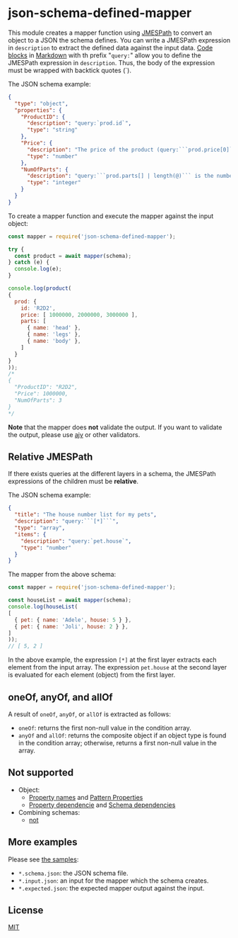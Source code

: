 # json-schema-defined-mapper

This module creates a mapper function using [JMESPath](http://jmespath.org) to convert an object to a JSON the schema defines.
You can write a JMESPath expression in `description` to extract the defined data against the input data.
[Code blocks](https://www.markdownguide.org/basic-syntax/#code) in [Markdown](https://daringfireball.net/projects/markdown/) with th prefix "`query:`" allow you to define the JMESPath expression in `description`.
Thus, the body of the expression must be wrapped with backtick quotes (\`).

The JSON schema example:

```json
{
  "type": "object",
  "properties": {
    "ProductID": {
      "description": "query:`prod.id`",
      "type": "string"
    },
    "Price": {
      "description": "The price of the product (query:```prod.price[0]```)",
      "type": "number"
    },
    "NumOfParts": {
      "description": "query:```prod.parts[] | length(@)``` is the number of the parts",
      "type": "integer"
    }
  }
}
```

To create a mapper function and execute the mapper against the input object:

```js
const mapper = require('json-schema-defined-mapper');

try {
  const product = await mapper(schema);
} catch (e) {
  console.log(e);
}

console.log(product(
{
  prod: {
    id: 'R2D2',
    price: [ 1000000, 2000000, 3000000 ],
    parts: [
      { name: 'head' },
      { name: 'legs' },
      { name: 'body' },
    ]
  }
}
));
/*
{
  "ProductID": "R2D2",
  "Price": 1000000,
  "NumOfParts": 3
}
*/
```

**Note** that the mapper does **not** validate the output.
If you want to validate the output, please use [ajv](https://www.npmjs.com/package/ajv) or other validators.

## Relative JMESPath

If there exists queries at the different layers in a schema, the JMESPath expressions of the children must be **relative**.

The JSON schema example:

```json
{
  "title": "The house number list for my pets",
  "description": "query:```[*]```",
  "type": "array",
  "items": {
    "description": "query:`pet.house`",
    "type": "number"
  }
}
```

The mapper from the above schema:

```js
const mapper = require('json-schema-defined-mapper');

const houseList = await mapper(schema);
console.log(houseList(
[
  { pet: { name: 'Adele', house: 5 } },
  { pet: { name: 'Joli', house: 2 } },
]
));
// [ 5, 2 ]
```

In the above example, the expression `[*]` at the first layer extracts each element from the input array.
The expression `pet.house` at the second layer is evaluated for each element (object) from the first layer.

## oneOf, anyOf, and allOf

A result of `oneOf`, `anyOf`, or `allOf` is extracted as follows:

* `oneOf`: returns the first non-null value in the condition array.
* `anyOf` and `allOf`: returns the composite object if an object type is found in the condition array; otherwise, returns a first non-null value in the array.

## Not supported

* Object:
  * [Property names](https://json-schema.org/understanding-json-schema/reference/object.html#property-names) and [Pattern Properties](https://json-schema.org/understanding-json-schema/reference/object.html#pattern-properties)
  * [Property dependencie](https://json-schema.org/understanding-json-schema/reference/object.html#property-dependencies) and [Schema dependencies](https://json-schema.org/understanding-json-schema/reference/object.html#schema-dependencies)
* Combining schemas:
  * [not](https://json-schema.org/understanding-json-schema/reference/combining.html#not)

## More examples

Please see [the samples](https://github.com/paclearner/json-schema-defined-mapper/tree/main/test/samples):

* `*.schema.json`: the JSON schema file.
* `*.input.json`: an input for the mapper which the schema creates.
* `*.expected.json`: the expected mapper output against the input.

## License

[MIT](LICENSE)
